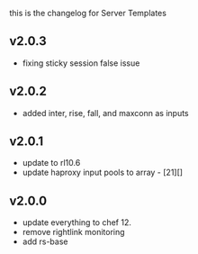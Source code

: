 this is the changelog for Server Templates

v2.0.3
-----
- fixing sticky session false issue

v2.0.2
-----
- added inter, rise, fall, and maxconn as inputs

v2.0.1
------
- update to rl10.6
- update haproxy input pools to array - [21][]

v2.0.0
------
- update everything to chef 12.
- remove rightlink monitoring
- add rs-base

